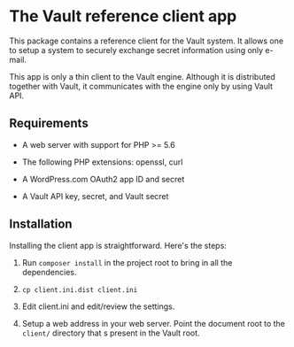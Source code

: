 The Vault reference client app
==============================

This package contains a reference client for the Vault system. It
allows one to setup a system to securely exchange secret information
using only e-mail.

This app is only a thin client to the Vault engine. Although it is
distributed together with Vault, it communicates with the engine only
by using Vault API.


Requirements
------------

* A web server with support for PHP >= 5.6

* The following PHP extensions: openssl, curl

* A WordPress.com OAuth2 app ID and secret

* A Vault API key, secret, and Vault secret



Installation
------------

Installing the client app is straightforward. Here's the steps:

1. Run `composer install` in the project root to bring in all the
dependencies.

2. `cp client.ini.dist client.ini`

3. Edit client.ini and edit/review the settings.

4. Setup a web address in your web server. Point the document root to
   the `client/` directory that s present in the Vault root.
